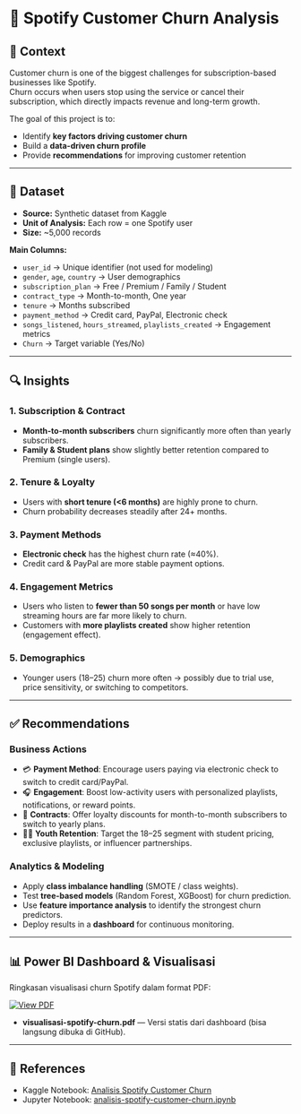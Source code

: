 # 🎵 Spotify Customer Churn Analysis  

## 📖 Context  
Customer churn is one of the biggest challenges for subscription-based businesses like Spotify.  
Churn occurs when users stop using the service or cancel their subscription, which directly impacts revenue and long-term growth.  

The goal of this project is to:  
- Identify **key factors driving customer churn**  
- Build a **data-driven churn profile**  
- Provide **recommendations** for improving customer retention  

---

## 📂 Dataset  
- **Source:** Synthetic dataset from Kaggle  
- **Unit of Analysis:** Each row = one Spotify user  
- **Size:** ~5,000 records  

**Main Columns:**  
- `user_id` → Unique identifier (not used for modeling)  
- `gender`, `age`, `country` → User demographics  
- `subscription_plan` → Free / Premium / Family / Student  
- `contract_type` → Month-to-month, One year  
- `tenure` → Months subscribed  
- `payment_method` → Credit card, PayPal, Electronic check  
- `songs_listened`, `hours_streamed`, `playlists_created` → Engagement metrics  
- `Churn` → Target variable (Yes/No)  

---

## 🔍 Insights  

### 1. Subscription & Contract  
- **Month-to-month subscribers** churn significantly more often than yearly subscribers.  
- **Family & Student plans** show slightly better retention compared to Premium (single users).  

### 2. Tenure & Loyalty  
- Users with **short tenure (<6 months)** are highly prone to churn.  
- Churn probability decreases steadily after 24+ months.  

### 3. Payment Methods  
- **Electronic check** has the highest churn rate (≈40%).  
- Credit card & PayPal are more stable payment options.  

### 4. Engagement Metrics  
- Users who listen to **fewer than 50 songs per month** or have low streaming hours are far more likely to churn.  
- Customers with **more playlists created** show higher retention (engagement effect).  

### 5. Demographics  
- Younger users (18–25) churn more often → possibly due to trial use, price sensitivity, or switching to competitors.  

---

## ✅ Recommendations  

### Business Actions  
- 💳 **Payment Method**: Encourage users paying via electronic check to switch to credit card/PayPal.  
- 🎧 **Engagement**: Boost low-activity users with personalized playlists, notifications, or reward points.  
- 📆 **Contracts**: Offer loyalty discounts for month-to-month subscribers to switch to yearly plans.  
- 👩‍🎤 **Youth Retention**: Target the 18–25 segment with student pricing, exclusive playlists, or influencer partnerships.  

### Analytics & Modeling  
- Apply **class imbalance handling** (SMOTE / class weights).  
- Test **tree-based models** (Random Forest, XGBoost) for churn prediction.  
- Use **feature importance analysis** to identify the strongest churn predictors.  
- Deploy results in a **dashboard** for continuous monitoring.  

---

## 📊 Power BI Dashboard & Visualisasi  

Ringkasan visualisasi churn Spotify dalam format PDF:  

<p>
  <a href="https://github.com/xxvlrapss/spotify-customer-churn/blob/main/PowerBI/visualisasi-spotify-churn.pdf" target="_blank">
    <img src="https://img.shields.io/badge/VIEW-visualisasi--spotify--churn.pdf-00bfa6?style=for-the-badge&logo=readthedocs&logoColor=white" alt="View PDF" />
  </a>
</p>

- **visualisasi-spotify-churn.pdf** — Versi statis dari dashboard (bisa langsung dibuka di GitHub).  

---

## 📎 References  
- Kaggle Notebook: [Analisis Spotify Customer Churn](https://www.kaggle.com/code/dimasprayoga/analisis-spotify-customer-churn)  
- Jupyter Notebook: [analisis-spotify-customer-churn.ipynb](https://github.com/xxvlrapss/Data-Analyst-Portofolio/blob/main/analisis-spotify-customer-churn.ipynb)  
